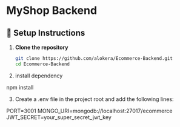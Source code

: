 # MyShop Backend

## 🚀 Setup Instructions

1. **Clone the repository**

   ```bash
   git clone https://github.com/alokera/Ecommerce-Backend.git
   cd Ecommerce-Backend

   ```

2. install dependency

npm install

3. Create a .env file in the project root and add the following lines:

PORT=3001
MONGO_URI=mongodb://localhost:27017/ecommerce
JWT_SECRET=your_super_secret_jwt_key
